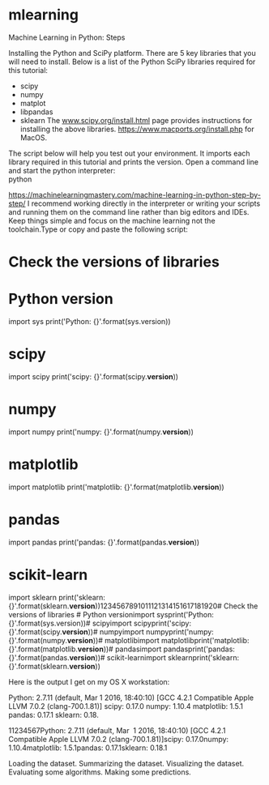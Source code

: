 # mlearning
Machine Learning in Python: Steps 

Installing the Python and SciPy platform. There are 5 key libraries that you will need to install. Below is a list of the Python SciPy libraries required for this tutorial:
- scipy
- numpy
- matplot
- libpandas
- sklearn
The www.scipy.org/install.html page provides instructions for installing the above libraries. 
https://www.macports.org/install.php for MacOS.

The script below will help you test out your environment. 
It imports each library required in this tutorial and prints the version.
Open a command line and start the python interpreter:		 			 
python 

https://machinelearningmastery.com/machine-learning-in-python-step-by-step/
I recommend working directly in the interpreter or writing your scripts and running them on the command line rather than big editors and IDEs. 
Keep things simple and focus on the machine learning not the toolchain.Type or copy and paste the following script:		 			 

# Check the versions of libraries

# Python version
import sys
print('Python: {}'.format(sys.version))
# scipy
import scipy
print('scipy: {}'.format(scipy.__version__))
# numpy
import numpy
print('numpy: {}'.format(numpy.__version__))
# matplotlib
import matplotlib
print('matplotlib: {}'.format(matplotlib.__version__))
# pandas
import pandas
print('pandas: {}'.format(pandas.__version__))
# scikit-learn
import sklearn
print('sklearn: {}'.format(sklearn.__version__))1234567891011121314151617181920# Check the versions of libraries # Python versionimport sysprint('Python: {}'.format(sys.version))# scipyimport scipyprint('scipy: {}'.format(scipy.__version__))# numpyimport numpyprint('numpy: {}'.format(numpy.__version__))# matplotlibimport matplotlibprint('matplotlib: {}'.format(matplotlib.__version__))# pandasimport pandasprint('pandas: {}'.format(pandas.__version__))# scikit-learnimport sklearnprint('sklearn: {}'.format(sklearn.__version__)) 

Here is the output I get on my OS X workstation:		 			

Python: 2.7.11 (default, Mar  1 2016, 18:40:10) 
[GCC 4.2.1 Compatible Apple LLVM 7.0.2 (clang-700.1.81)]
scipy: 0.17.0
numpy: 1.10.4
matplotlib: 1.5.1
pandas: 0.17.1
sklearn: 0.18.

11234567Python: 2.7.11 (default, Mar  1 2016, 18:40:10) [GCC 4.2.1 Compatible Apple LLVM 7.0.2 (clang-700.1.81)]scipy: 0.17.0numpy: 1.10.4matplotlib: 1.5.1pandas: 0.17.1sklearn: 0.18.1

Loading the dataset.
Summarizing the dataset.
Visualizing the dataset.
Evaluating some algorithms.
Making some predictions.

